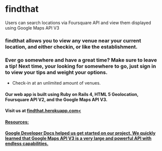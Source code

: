 <h1>findthat</h1>

Users can search locations via Foursquare API and view them displayed using Google Maps API V3

<h3>findthat allows you to view any venue near your current location, and either checkin, or like the establishment.</h3>

<h3>Ever go somewhere and have a great time? Make sure to leave a tip! Next time, your looking for somewhere to go, just sign in to view your tips and weight your options.</h3>

<ul>
<li>Check-in at an unlimited amount of venues.</li>
</ul>




<h4>Our web app is built using Ruby on Rails 4, HTML 5 Geolocation, Foursquare API V2, and the Google Maps API V3.</h4>

<h4>Visit us at <a href="http://findthat.herokuapp.com/">findthat.herokuapp.com<

<h4>Resources:</h4>
<p>Google Developer Docs helped us get started on our project. We quickly learned that Google Maps API V3 is a very large and powerful API with endless capabilities.<a href="https://developers.google.com/maps/"/></p>
